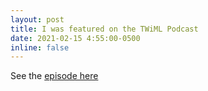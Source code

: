 ```yaml
---
layout: post
title: I was featured on the TWiML Podcast
date: 2021-02-15 4:55:00-0500
inline: false
---
```



See the [episode here](https://twimlai.com/towards-a-systems-level-approach-to-fair-ml-with-sarah-m-brown/)
